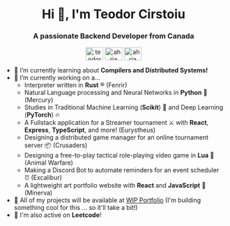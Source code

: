 <h1 align="center">Hi 🦆, I'm Teodor Cirstoiu</h1>
<h3 align="center">A passionate Backend Developer from Canada</h3>

<p align="center">
  <a href="https://linkedin.com/in/teodor-cirstoiu" target="blank"><img align="center" src="https://raw.githubusercontent.com/rahuldkjain/github-profile-readme-generator/master/src/images/icons/Social/linked-in-alt.svg" alt="teodor-cirstoiu" height="30" width="40" /></a>
  <a href="https://www.leetcode.com/ahria" target="blank"><img align="center" src="https://raw.githubusercontent.com/rahuldkjain/github-profile-readme-generator/master/src/images/icons/Social/leet-code.svg" alt="ahria" height="30" width="40" /></a>
  <a href="https://stackoverflow.com/users/28913972/ahria" target="blank"><img align="center" src="https://raw.githubusercontent.com/rahuldkjain/github-profile-readme-generator/master/src/images/icons/Social/stack-overflow.svg" alt="ahria" height="30" width="40" /></a>
</p>

- 🌱 I’m currently learning about **Compilers and Distributed Systems!**
- 🔭 I’m currently working on a...
  - Interpreter written in **Rust** ®️ (Fenrir)
  - Natural Language processing and Neural Networks in **Python** 🐍 (Mercury)
  - Studies in Traditional Machine Learning (**Scikit**) 🤖 and Deep Learning (**PyTorch**) 🔥
  - A Fullstack application for a Streamer tournament ⚔️ with **React**, **Express**, **TypeScript**, and more! (Eurystheus)
  - Designing a distributed game manager for an online tournament server 📦 (Crusaders)
  - Designing a free-to-play tactical role-playing video game in **Lua** 🫎 (Animal Warfare)
  - Making a Discord Bot to automate reminders for an event scheduler ⏰ (Excalibur)
  - A lightweight art portfolio website with **React** and **JavaScript** 🎨 (Minerva)
- 🎉 All of my projects will be available at [WIP Portfolio](https://github.com/C-Teo) (I'm building something cool for this ... so it'll take a bit!)
- 💛 I'm also active on **Leetcode**!
